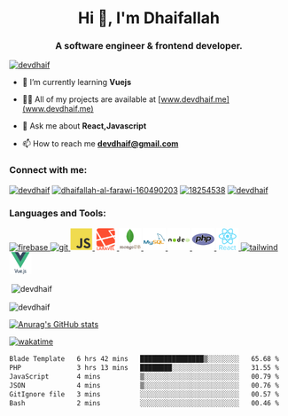 <!-- ![Anurag's GitHub stats](https://github-readme-stats.vercel.app/api?username=DevDhaif&count_private=true&show_icons=true&theme=react) -->
<h1 align="center">Hi 👋, I'm Dhaifallah</h1>
<h3 align="center">A software engineer & frontend developer.</h3>

<p align="left"> <a href="https://github.com/ryo-ma/github-profile-trophy"><img src="https://github-profile-trophy.vercel.app/?username=devdhaif" alt="devdhaif" /></a> </p>

- 🌱 I’m currently learning **Vuejs**

- 👨‍💻 All of my projects are available at [www.devdhaif.me](www.devdhaif.me)

- 💬 Ask me about **React,Javascript**

- 📫 How to reach me **devdhaif@gmail.com**

<h3 align="left">Connect with me:</h3>
<p align="left">
<a href="https://twitter.com/devdhaif" target="blank"><img align="center" src="https://raw.githubusercontent.com/rahuldkjain/github-profile-readme-generator/master/src/images/icons/Social/twitter.svg" alt="devdhaif" height="30" width="40" /></a>
<a href="https://linkedin.com/in/dhaifallah-al-farawi-160490203" target="blank"><img align="center" src="https://raw.githubusercontent.com/rahuldkjain/github-profile-readme-generator/master/src/images/icons/Social/linked-in-alt.svg" alt="dhaifallah-al-farawi-160490203" height="30" width="40" /></a>
<a href="https://stackoverflow.com/users/18254538" target="blank"><img align="center" src="https://raw.githubusercontent.com/rahuldkjain/github-profile-readme-generator/master/src/images/icons/Social/stack-overflow.svg" alt="18254538" height="30" width="40" /></a>
<a href="https://codesandbox.com/devdhaif" target="blank"><img align="center" src="https://raw.githubusercontent.com/rahuldkjain/github-profile-readme-generator/master/src/images/icons/Social/codesandbox.svg" alt="devdhaif" height="30" width="40" /></a>
</p>

<h3 align="left">Languages and Tools:</h3>
<p align="left"> <a href="https://firebase.google.com/" target="_blank" rel="noreferrer"> <img src="https://www.vectorlogo.zone/logos/firebase/firebase-icon.svg" alt="firebase" width="40" height="40"/> </a> <a href="https://git-scm.com/" target="_blank" rel="noreferrer"> <img src="https://www.vectorlogo.zone/logos/git-scm/git-scm-icon.svg" alt="git" width="40" height="40"/> </a> <a href="https://developer.mozilla.org/en-US/docs/Web/JavaScript" target="_blank" rel="noreferrer"> <img src="https://raw.githubusercontent.com/devicons/devicon/master/icons/javascript/javascript-original.svg" alt="javascript" width="40" height="40"/> </a> <a href="https://laravel.com/" target="_blank" rel="noreferrer"> <img src="https://raw.githubusercontent.com/devicons/devicon/master/icons/laravel/laravel-plain-wordmark.svg" alt="laravel" width="40" height="40"/> </a> <a href="https://www.mongodb.com/" target="_blank" rel="noreferrer"> <img src="https://raw.githubusercontent.com/devicons/devicon/master/icons/mongodb/mongodb-original-wordmark.svg" alt="mongodb" width="40" height="40"/> </a> <a href="https://www.mysql.com/" target="_blank" rel="noreferrer"> <img src="https://raw.githubusercontent.com/devicons/devicon/master/icons/mysql/mysql-original-wordmark.svg" alt="mysql" width="40" height="40"/> </a> <a href="https://nodejs.org" target="_blank" rel="noreferrer"> <img src="https://raw.githubusercontent.com/devicons/devicon/master/icons/nodejs/nodejs-original-wordmark.svg" alt="nodejs" width="40" height="40"/> </a> <a href="https://www.php.net" target="_blank" rel="noreferrer"> <img src="https://raw.githubusercontent.com/devicons/devicon/master/icons/php/php-original.svg" alt="php" width="40" height="40"/> </a> <a href="https://reactjs.org/" target="_blank" rel="noreferrer"> <img src="https://raw.githubusercontent.com/devicons/devicon/master/icons/react/react-original-wordmark.svg" alt="react" width="40" height="40"/> </a> <a href="https://tailwindcss.com/" target="_blank" rel="noreferrer"> <img src="https://www.vectorlogo.zone/logos/tailwindcss/tailwindcss-icon.svg" alt="tailwind" width="40" height="40"/> </a> <a href="https://vuejs.org/" target="_blank" rel="noreferrer"> <img src="https://raw.githubusercontent.com/devicons/devicon/master/icons/vuejs/vuejs-original-wordmark.svg" alt="vuejs" width="40" height="40"/> </a> </p>

<!-- <p><img align="left" src="https://github-readme-stats.vercel.app/api/top-langs?username=devdhaif&show_icons=true&locale=en&layout=compact" alt="devdhaif" /></p> -->

<p>&nbsp;<img align="center" src="https://github-readme-stats.vercel.app/api?username=devdhaif&show_icons=true&locale=en" alt="devdhaif" /></p>

<p><img align="center" src="https://github-readme-streak-stats.herokuapp.com/?user=devdhaif&" alt="devdhaif" /></p>





[![Anurag's GitHub stats](https://github-readme-stats.vercel.app/api?username=DevDhaif&count_private=true&theme=react)](https://github.com/anuraghazra/github-readme-stats)

[![wakatime](https://wakatime.com/badge/user/27d3ec9f-a012-4175-b8a4-ec0693f49b3f.svg)](https://wakatime.com/@DevDhaif)
<!--START_SECTION:waka-->

```text
Blade Template   6 hrs 42 mins   ████████████████▒░░░░░░░░   65.68 %
PHP              3 hrs 13 mins   ████████░░░░░░░░░░░░░░░░░   31.55 %
JavaScript       4 mins          ▒░░░░░░░░░░░░░░░░░░░░░░░░   00.79 %
JSON             4 mins          ▒░░░░░░░░░░░░░░░░░░░░░░░░   00.76 %
GitIgnore file   3 mins          ░░░░░░░░░░░░░░░░░░░░░░░░░   00.57 %
Bash             2 mins          ░░░░░░░░░░░░░░░░░░░░░░░░░   00.46 %
```

<!--END_SECTION:waka-->
